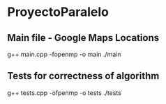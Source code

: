 # ProyectoParalelo

## Main file - Google Maps Locations
g++ main.cpp -fopenmp -o main
./main

## Tests for correctness of algorithm
g++ tests.cpp -ofpenmp -o tests
./tests
